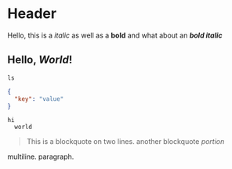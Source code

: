 # Header

Hello, this is a *italic* as well as a **bold** and what about an ***bold italic***

## Hello, *World*!

```
ls
```

```json
{
  "key": "value"
}
```

    hi
      world

> This is a blockquote on two
lines.
> another blockquote *portion*

multiline.
paragraph.

```

```